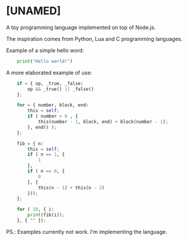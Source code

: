 [UNAMED]
========

A toy programming language implemented on top of Node.js.

The inspiration comes from Python, Lua and C programming languages.

Example of a simple hello word:

```python
    print("Hello world!")
```

A more elaborated example of use:

```python
    if = { op, _true, _false:
        op && _true() || _false()
    };

    for = { number, block, end:
        this = self;
        if ( number > 0 , {
            this(number - 1, block, end) + block(number - 1);
        }, end() );
    };

    fib = { n:
        this = self;
        if ( n == 1, { 
            1
        },
        if ( n == 0, { 
            0
        }, { 
            this(n - 1) + this(n - 2)
        }));
    };

    for ( 10, { i:
        print(fib(i));
    }, { "" });
```

PS.: Examples currently not work. I'm implementing the language.
